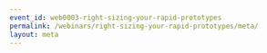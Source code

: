 ```yaml
---
event_id: web0003-right-sizing-your-rapid-prototypes
permalink: /webinars/right-sizing-your-rapid-prototypes/meta/
layout: meta
---
```

